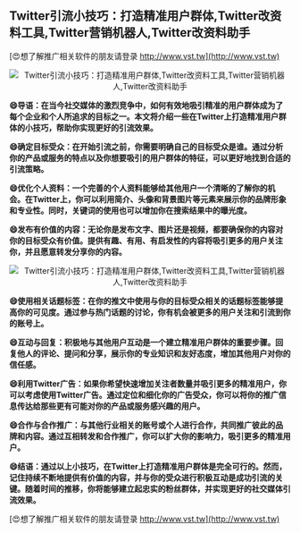 ## **Twitter引流小技巧：打造精准用户群体,Twitter改资料工具,Twitter营销机器人,Twitter改资料助手**

[😍想了解推广相关软件的朋友请登录 http://www.vst.tw](http://www.vst.tw)

 <center><img src="https://vst.tw/MP4/tuiguang/png/6.png" alt="Twitter引流小技巧：打造精准用户群体,Twitter改资料工具,Twitter营销机器人,Twitter改资料助手"></center>

**😄导语：在当今社交媒体的激烈竞争中，如何有效地吸引精准的用户群体成为了每个企业和个人所追求的目标之一。本文将介绍一些在Twitter上打造精准用户群体的小技巧，帮助你实现更好的引流效果。**

**😄确定目标受众：在开始引流之前，你需要明确自己的目标受众是谁。通过分析你的产品或服务的特点以及你想要吸引的用户群体的特征，可以更好地找到合适的引流策略。**

**😄优化个人资料：一个完善的个人资料能够给其他用户一个清晰的了解你的机会。在Twitter上，你可以利用简介、头像和背景图片等元素来展示你的品牌形象和专业性。同时，关键词的使用也可以增加你在搜索结果中的曝光度。**

**😄发布有价值的内容：无论你是发布文字、图片还是视频，都要确保你的内容对你的目标受众有价值。提供有趣、有用、有启发性的内容将吸引更多的用户关注你，并且愿意转发分享你的内容。**

 <center><img src="https://vst.tw/MP4/tuiguang/png/5.png" alt="Twitter引流小技巧：打造精准用户群体,Twitter改资料工具,Twitter营销机器人,Twitter改资料助手"></center>

**😄使用相关话题标签：在你的推文中使用与你的目标受众相关的话题标签能够提高你的可见度。通过参与热门话题的讨论，你有机会被更多的用户关注和引流到你的账号上。**

**😄互动与回复：积极地与其他用户互动是一个建立精准用户群体的重要步骤。回复他人的评论、提问和分享，展示你的专业知识和友好态度，增加其他用户对你的信任感。**

**😄利用Twitter广告：如果你希望快速增加关注者数量并吸引更多的精准用户，你可以考虑使用Twitter广告。通过定位和细化你的广告受众，你可以将你的推广信息传达给那些更有可能对你的产品或服务感兴趣的用户。**

**😄合作与合作推广：与其他行业相关的账号或个人进行合作，共同推广彼此的品牌和内容。通过互相转发和合作推广，你可以扩大你的影响力，吸引更多的精准用户。**

**😄结语：通过以上小技巧，在Twitter上打造精准用户群体是完全可行的。然而，记住持续不断地提供有价值的内容，并与你的受众进行积极互动是成功引流的关键。随着时间的推移，你将能够建立起忠实的粉丝群体，并实现更好的社交媒体引流效果。**

[😍想了解推广相关软件的朋友请登录 http://www.vst.tw](http://www.vst.tw)



